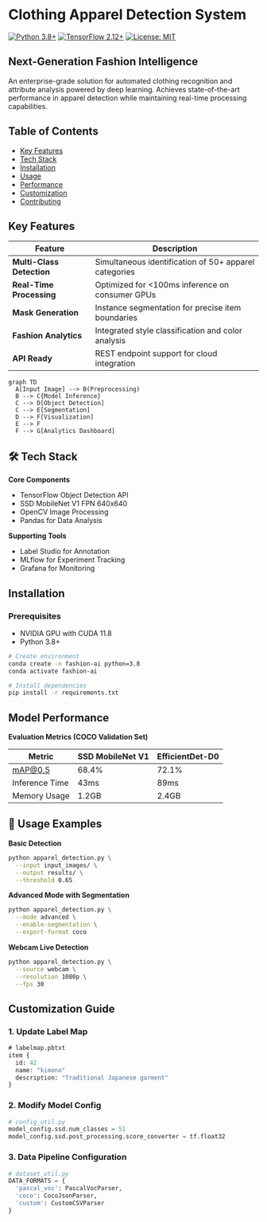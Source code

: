# Clothing Apparel Detection System 

[![Python 3.8+](https://img.shields.io/badge/python-3.8+-blue.svg)](https://www.python.org/downloads/)
[![TensorFlow 2.12+](https://img.shields.io/badge/TensorFlow-2.12+-orange.svg)](https://tensorflow.org)
[![License: MIT](https://img.shields.io/badge/License-MIT-yellow.svg)](https://opensource.org/licenses/MIT)


## Next-Generation Fashion Intelligence

An enterprise-grade solution for automated clothing recognition and attribute analysis powered by deep learning. Achieves state-of-the-art performance in apparel detection while maintaining real-time processing capabilities.


## Table of Contents
- [Key Features](#key-features)
- [Tech Stack](#tech-stack)
- [Installation](#installation)
- [Usage](#usage-examples)
- [Performance](#model-performance)
- [Customization](#customization-guide)
- [Contributing](#contributing)

## Key Features

| Feature | Description |
|---------|-------------|
| **Multi-Class Detection** | Simultaneous identification of 50+ apparel categories |
| **Real-Time Processing** | Optimized for <100ms inference on consumer GPUs |
| **Mask Generation** | Instance segmentation for precise item boundaries |
| **Fashion Analytics** | Integrated style classification and color analysis |
| **API Ready** | REST endpoint support for cloud integration |

```mermaid
graph TD
  A[Input Image] --> B(Preprocessing)
  B --> C{Model Inference}
  C --> D[Object Detection]
  C --> E[Segmentation]
  D --> F[Visualization]
  E --> F
  F --> G[Analytics Dashboard]
```

## 🛠 Tech Stack

**Core Components**
- TensorFlow Object Detection API
- SSD MobileNet V1 FPN 640x640
- OpenCV Image Processing
- Pandas for Data Analysis

**Supporting Tools**
- Label Studio for Annotation
- MLflow for Experiment Tracking
- Grafana for Monitoring

## Installation

### Prerequisites
- NVIDIA GPU with CUDA 11.8
- Python 3.8+

```bash
# Create environment
conda create -n fashion-ai python=3.8
conda activate fashion-ai

# Install dependencies
pip install -r requirements.txt

```

## Model Performance

**Evaluation Metrics (COCO Validation Set)**

| Metric | SSD MobileNet V1 | EfficientDet-D0 |
|--------|------------------|-----------------|
| mAP@0.5 | 68.4% | 72.1% |
| Inference Time | 43ms | 89ms |
| Memory Usage | 1.2GB | 2.4GB |


## 📸 Usage Examples

**Basic Detection**
```bash
python apparel_detection.py \
  --input input_images/ \
  --output results/ \
  --threshold 0.65
```

**Advanced Mode with Segmentation**
```bash
python apparel_detection.py \
  --mode advanced \
  --enable-segmentation \
  --export-format coco
```

**Webcam Live Detection**
```bash
python apparel_detection.py \
  --source webcam \
  --resolution 1080p \
  --fps 30
```

## Customization Guide

### 1. Update Label Map
```protobuf
# labelmap.pbtxt
item {
  id: 42
  name: "kimono"
  description: "Traditional Japanese garment"
}
```

### 2. Modify Model Config
```python
# config_util.py
model_config.ssd.num_classes = 51
model_config.ssd.post_processing.score_converter = tf.float32
```

### 3. Data Pipeline Configuration
```python
# dataset_util.py
DATA_FORMATS = {
  'pascal_voc': PascalVocParser,
  'coco': CocoJsonParser,
  'custom': CustomCSVParser
}
```


